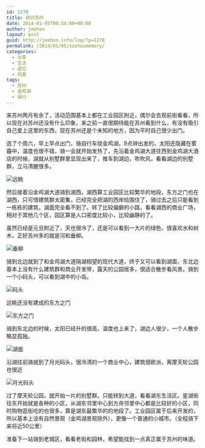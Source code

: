 ```yaml
---
id: 1278
title: 初识苏州
date: 2014-01-05T08:54:08+00:00
author: jeehon
layout: post
guid: http://jeehon.info/log/?p=1278
permalink: /2014/01/05/suzhoumemory/
categories:
  - 分享
  - 生活
  - 追忆
  - 风景
tags:
  - 苏州
  - 金鸡湖
  - 骑行
---
```

来苏州两月有余了，活动范围基本上都在工业园区附近，偶尔会去观前街看看，所以现在对苏州还没有什么印象，来之前一直很期待能在苏州看到什么，有没有吸引自己爱上这里的东西，现在苏州还是个未知的地方，因为平时自己很少出门。

选了个周六，早上早点出门，骑自行车绕金鸡湖，9点钟出发的，太阳还隐藏在雾霾中，温度也很不错，骑一会就开始发热了，先沿着金鸡湖大道往西到金鸡湖大酒店的时候，湖就从别墅群里显现出来了，推车到湖边，吹吹风，看看湖边的别墅群，立马清醒很多。
  
![远眺](http://pic.yupoo.com/jeehon/DqQfgnvh/medish.jpg)

然后接着沿金鸡湖大道骑到湖西，湖西算工业园区比较繁华的地段，东方之门也在湖西，只可惜建筑群太密集，已经完全把湖的西岸给围住了，骑过去之后只能看到一栋栋的建筑，湖面完全看不到了。转了比较偏僻的小路，看看湖西的商业广场，相对于其他几个区，园区算是人口密度比较小，比较幽静的了。<!--more-->

虽然已经是元旦附近了，天也很冷了，还是可以看到一大片的绿色，很喜欢水和树木，正好苏州多的就是河和垂柳。
  
![垂柳](http://pic.yupoo.com/jeehon/DqQj5u5H/medish.jpg)

骑到北边就到了和金鸡湖大道隔湖相望的现代大道，终于又可以看到湖面，东北边基本上没有什么建筑群和商业开发带，露天的公园居多，很适合散步看风景。骑到一个小码头，可以看到湖中的小岛。
  
![码头](http://pic.yupoo.com/jeehon/DqQj1lcH/medish.jpg)

远眺还没有建成的东方之门
  
![东方之门](http://pic.yupoo.com/jeehon/DqQgbuGQ/medish.jpg)

骑到东北边的时候，太阳已经升的很高，温度也上来了，湖边人很少，一个人散步略显孤独。
  
![湖面](http://pic.yupoo.com/jeehon/DqQklOsF/medish.jpg)

沿湖往前骑就到了月光码头，很冷清的一个商业中心，建筑很欧派，离摩天轮公园也很近
  
![月光码头](http://pic.yupoo.com/jeehon/DqQkwBg0/medish.jpg)

过了摩天轮公园，就开始一片的别墅群。只能转到大道，看看湖东生活区。星湖街往东开始就是各种的小区，从湖东邻里中心到方舟邻里中心都是比较好的小区，同时购物逛街吃的也很多，算是湖东最繁华的的地段了。工业园区属于后来开发的，所以基本上没有自然景观（金鸡湖景观除外），更像一个普通的小城市。（全程骑下来将近50公里）

准备下一站骑到老城区，看看老街和园林，希望能找到一点真正属于苏州的味道。